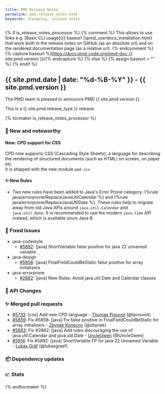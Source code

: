 ```yaml
---
title: PMD Release Notes
permalink: pmd_release_notes.html
keywords: changelog, release notes
---
```


{% if is_release_notes_processor %}
{% comment %}
This allows to use links e.g. [Basic CLI usage]({{ baseurl }}pmd_userdocs_installation.html) that work both
in the release notes on GitHub (as an absolute url) and on the rendered documentation page (as a relative url).
{% endcomment %}
{% capture baseurl %}https://docs.pmd-code.org/pmd-doc-{{ site.pmd.version }}/{% endcapture %}
{% else %}
{% assign baseurl = "" %}
{% endif %}

## {{ site.pmd.date | date: "%d-%B-%Y" }} - {{ site.pmd.version }}

The PMD team is pleased to announce PMD {{ site.pmd.version }}.

This is a {{ site.pmd.release_type }} release.

{% tocmaker is_release_notes_processor %}

### 🚀 New and noteworthy

#### New: CPD support for CSS
CPD now supports CSS (Cascading Style Sheets), a language for describing the rendering of structured
documents (such as HTML) on screen, on paper etc.  
It is shipped with the new module `pmd-css`.

#### ✨ New Rules

* Two new rules have been added to Java's Error Prone category: {%rule java/errorprone/ReplaceJavaUtilCalendar %}
  and {%rule java/errorprone/ReplaceJavaUtilDate %}. These rules help to migrate away from old Java APIs around
  `java.util.Calendar` and `java.util.Date`. It is recommended to use the modern `java.time` API instead, which
  is available since Java 8.

### 🐛 Fixed Issues
* java-codestyle
  * [#5892](https://github.com/pmd/pmd/issues/5892): \[java] ShortVariable false positive for java 22 unnamed variable `_`
* java-design
  * [#5858](https://github.com/pmd/pmd/issues/5858): \[java] FinalFieldCouldBeStatic false positive for array initializers
* java-errorprone
  * [#2862](https://github.com/pmd/pmd/issues/2862): \[java] New Rules: Avoid java.util.Date and Calendar classes

### 🚨 API Changes

### ✨ Merged pull requests
<!-- content will be automatically generated, see /do-release.sh -->
* [#5733](https://github.com/pmd/pmd/pull/5733): \[css] Add new CPD language - [Thomas Prouvot](https://github.com/tprouvot) (@tprouvot)
* [#5859](https://github.com/pmd/pmd/pull/5859): Fix #5858: \[java] Fix false positive in FinalFieldCouldBeStatic for array initializers - [Zbynek Konecny](https://github.com/zbynek) (@zbynek)
* [#5883](https://github.com/pmd/pmd/pull/5883): Fix #2862: \[java] Add rules discouraging the use of java.util.Calendar and java.util.Date - [UncleOwen](https://github.com/UncleOwen) (@UncleOwen)
* [#5914](https://github.com/pmd/pmd/pull/5914): Fix #5892: \[java] ShortVariable FP for java 22 Unnamed Variable - [Lukas Gräf](https://github.com/lukasgraef) (@lukasgraef)

### 📦 Dependency updates
<!-- content will be automatically generated, see /do-release.sh -->

### 📈 Stats
<!-- content will be automatically generated, see /do-release.sh -->

{% endtocmaker %}

